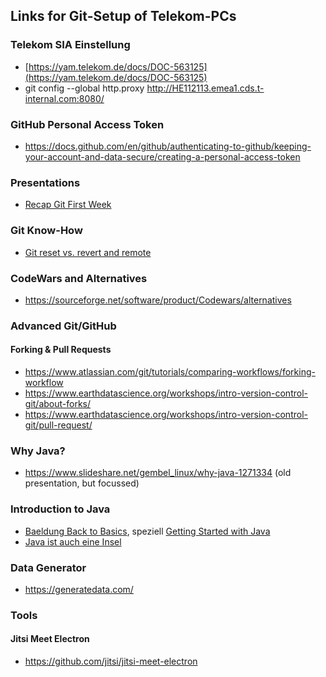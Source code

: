 ## Links for Git-Setup of Telekom-PCs

### Telekom SIA Einstellung

* [https://yam.telekom.de/docs/DOC-563125](https://yam.telekom.de/docs/DOC-563125) 
* git config --global http.proxy  http://HE112113.emea1.cds.t-internal.com:8080/


### GitHub Personal Access Token

* https://docs.github.com/en/github/authenticating-to-github/keeping-your-account-and-data-secure/creating-a-personal-access-token

### Presentations

* [Recap Git First Week](http://slides.com/moji3000/git_presentation/fullscreen)

### Git Know-How

* [Git reset vs. revert and remote](https://www.reddit.com/r/git/comments/hsgmic/can_git_reset_ever_affect_whats_on_the_remote/fyfxmrp?utm_source=share&utm_medium=web2x&context=3)

### CodeWars and Alternatives

* https://sourceforge.net/software/product/Codewars/alternatives

### Advanced Git/GitHub

#### Forking & Pull Requests

* https://www.atlassian.com/git/tutorials/comparing-workflows/forking-workflow
* https://www.earthdatascience.org/workshops/intro-version-control-git/about-forks/
* https://www.earthdatascience.org/workshops/intro-version-control-git/pull-request/

### Why Java?

* https://www.slideshare.net/gembel_linux/why-java-1271334 (old presentation, but focussed)

### Introduction to Java

* [Baeldung Back to Basics](https://www.baeldung.com/java-tutorial), speziell [Getting Started with Java](https://www.baeldung.com/get-started-with-java-series)
* [Java ist auch eine Insel](https://openbook.rheinwerk-verlag.de/javainsel/)

### Data Generator

* https://generatedata.com/

### Tools

#### Jitsi Meet Electron

* https://github.com/jitsi/jitsi-meet-electron
